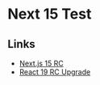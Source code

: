 # Next 15 Test

## Links
* [Next.js 15 RC](https://rc.nextjs.org/docs)
* [React 19 RC Upgrade](https://react.dev/blog/2024/04/25/react-19-upgrade-guide)

